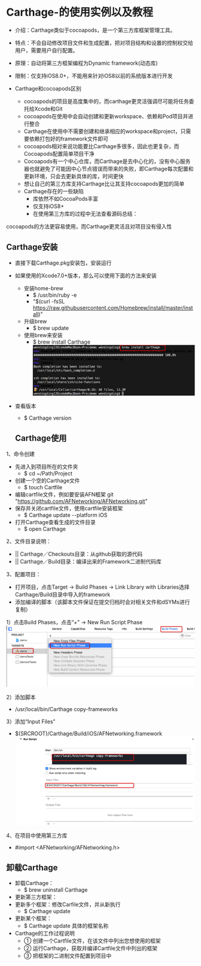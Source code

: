  # Carthage-的使用实例以及教程
* 介绍：Carthage类似于cocoapods，是一个第三方库框架管理工具。
* 特点：不会自动修改项目文件和生成配置，把对项目结构和设置的控制权交给用户，需要用户自行配置。
* 原理：自动将第三方框架编程为Dynamic framework(动态库)
* 限制：仅支持iOS8.0+，不能用来针对iOS8以前的系统版本进行开发
* Carthage和cocoapods区别

    * cocoapods的项目是高度集中的，而carthage更灵活强调尽可能将任务委托给Xcode和Git
    * cocoapods在使用中会自动创建和更新workspace、依赖和Pod项目并进行整合
    * Carthage在使用中不需要创建和继承相应的workspace和project，只需要依赖打包好的framework文件即可
    * cocoapods相对来说功能要比Carthage多很多，因此也更复杂，而Cocoapods配置简单项目干净
    * Cocoapods有一个中心仓库，而Carthage是去中心化的，没有中心服务器也就避免了可能因中心节点错误而带来的失败，即Carthage每次配置和更新环境，只会去更新具体的库，时间更快
    * 想让自己的第三方库支持Carthage比让其支持cocoapods更加的简单
    * Carthage存在的一些缺陷
        * 库依然不如CocoaPods丰富
        * 仅支持iOS8+
        * 在使用第三方库的过程中无法查看源码总结：

cocoapods的方法更容易使用，而Carthage更灵活且对项目没有侵入性


## Carthage安装

* 直接下载Carthage.pkg安装包，安装运行
* 如果使用的Xcode7.0+版本，那么可以使用下面的方法来安装
     *  安装home-brew
        * $ /usr/bin/ruby -e
        * "$(curl -fsSL https://raw.githubusercontent.com/Homebrew/install/master/install)"
     * 升级brew
        * $ brew update
     * 使用brew来安装
        * $ brew install Carthage
![image](https://github.com/cq1402272764/Carthage/blob/master/Res/0.png)

* 查看版本
    * $ Carthage version
    ## Carthage使用

1、命令创建
* 先进入到项目所在的文件夹
    * $ cd ~/Path/Project
* 创建一个空的Carthage文件
     * $ touch Cartfile
* 编辑cartfile文件，例如要安装AFN框架
git "https://github.com/AFNetworking/AFNetworking.git"
* 保存并关闭cartfile文件，使用cartfile安装框架
     * $ Carthage update --platform iOS
* 打开Carthage查看生成的文件目录
     * $ open Carthage

2、文件目录说明：
* || Carthage／Checkouts目录：从github获取的源代码
* || Carthage／Build目录：编译出来的Framework二进制代码库

3、配置项目：
* 打开项目，点击Target -> Build Phases -> Link Library with Libraries选择Carthage/Build目录中导入的framework
* 添加编译的脚本（该脚本文件保证在提交归档时会对相关文件和dSYMs进行复制）

1）点击Build Phases，点击“+” -> New Run Script Phase
![image](https://github.com/cq1402272764/Carthage/blob/master/Res/1.png)

2）添加脚本
* /usr/local/bin/Carthage copy-frameworks

3）添加“Input Files”
* $(SRCROOT)/Carthage/Build/iOS/AFNetworking.framework
![image](https://github.com/cq1402272764/Carthage/blob/master/Res/2.png)



4、在项目中使用第三方库
* #import <AFNetworking/AFNetworking.h>

## 卸载Carthage
* 卸载Carthage：
     * $ brew uninstall Carthage
* 更新第三方框架：
* 更新多个框架：修改Carfile文件，并从新执行
     * $ Carthage update
* 更新某个框架：
     * $ Carthage update 具体的框架名称
* Carthage的工作过程说明
    * ① 创建一个Cartfile文件，在该文件中列出您想使用的框架
    * ② 运行Carthage，获取并编译Cartfile文件中列出的框架
    * ③ 把框架的二进制文件配置到项目中

